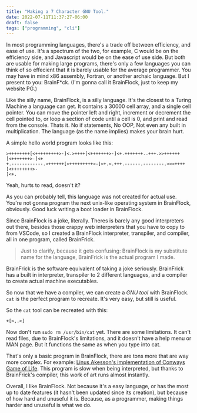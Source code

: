 ```yaml
---
title: "Making a 7 Character GNU Tool."
date: 2022-07-11T11:37:27-06:00
draft: false
tags: ["programming", "cli"]
---
```


In most programming languages, there's a trade off between efficiency, and ease of use. It's a spectrum of the two, for example, C would be on the efficiency side, and Javascript would be on the ease of use side. But both are usable for making large programs, there's only a few languages you can think of so effecient that it is barely usable for the average programmer. You may have in mind x86 assembly, Fortran, or another archaic language. But I present to you: BrainF*ck. (I'm gonna call it BrainFlock, just to keep my website PG.)

Like the silly name, BrainFlock, is a silly language. It's the closest to a Turing Machine a language can get. It contains a 30000 cell array, and a single cell pointer. You can move the pointer left and right, increment or decrement the cell pointed to, or loop a section of code until a cell is 0, and print and read from the console. Thats it. No if statements, No OOP, Not even any built in multiplication. The language (as the name implies) makes your brain hurt.

A simple hello world program looks like this:

```
>++++++++[<+++++++++>-]<.>++++[<+++++++>-]<+.+++++++..+++.>>++++++[<+++++++>-]<+
+.------------.>++++++[<+++++++++>-]<+.<.+++.------.--------.>>>++++[<++++++++>-
]<+.
```

Yeah, hurts to read, doesn't it?

As you can probably tell, this language was not created for actual use. You're not gonna program the next unix-like operating system in BrainFlock, obviously. Good luck writing a boot loader in BrainFlock.

Since BrainFlock is a joke, literally. Theres is barely any good interpreters out there, besides those crappy web interpreters that you have to copy to from VSCode, so I created a BrainFlock interpreter, transpiler, and compiler, all in one program, called BrainFrick.

> Just to clarify, because it gets confusing: BrainFlock is my substitute name for the language, BrainFrick is the actual program I made.

BrainFrick is the software equivalent of taking a joke seriously. BrainFrick has a built in interpreter, transpiler to 2 different languages, and a compiler to create actual machine executables. 

So now that we have a compiler, we can create a *GNU tool* with BrainFlock. `cat` is the perfect program to recreate. It's very easy, but still is useful.

So the `cat` tool can be recreated with this:
```
+[>,.<]
```

Now don't run `sudo rm /usr/bin/cat` yet. There are some limitations. It can't read files, due to BrainFlock's limitations, and it doesn't have a help menu or MAN page. But it functions the same as when you type into cat.

That's only a basic program in BrainFlock, there are tons more that are way more complex. For example: [Linus Akesson's implementation of Conways Game of Life](https://www.codegrepper.com/code-examples/whatever/game+of+life+brainfuck). This program is slow when being interpreted, but thanks to BrainFrick's compiler, this work of art runs almost instantly.

Overall, I like BrainFlock. Not because it's a easy language, or has the most up to date features (it hasn't been updated since its creation), but because of how hard and unuseful it is. Because, as a programmer, making things harder and unuseful is what we do.

